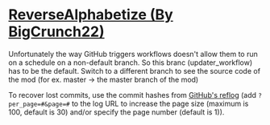 # [ReverseAlphabetize (By BigCrunch22)](https://github.com/BigCrunch22/ReverseAlphabetize)

Unfortunately the way GitHub triggers workflows doesn't allow them to run on a schedule on a non-default branch. So this branc (updater_workflow) has to be the default. Switch to a different branch to see the source code of the mod (for ex. master -> the master branch of the mod)

To recover lost commits, use the commit hashes from [GitHub's reflog](https://api.github.com/repos/KtaneModules/ReverseAlphabetize-BigCrunch22/events) (add `?per_page=#&page=#` to the log URL to increase the page size (maximum is 100, default is 30) and/or specify the page number (default is 1)).
